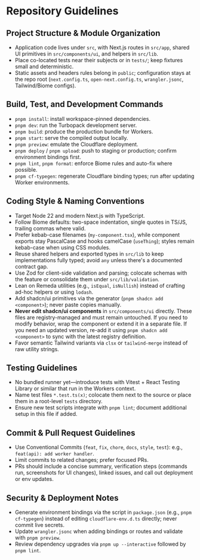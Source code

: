 Repository Guidelines
=====================

## Project Structure & Module Organization
- Application code lives under `src`, with Next.js routes in `src/app`, shared UI primitives in `src/components/ui`, and helpers in `src/lib`.
- Place co-located tests near their subjects or in `tests/`; keep fixtures small and deterministic.
- Static assets and headers rules belong in `public`; configuration stays at the repo root (`next.config.ts`, `open-next.config.ts`, `wrangler.jsonc`, Tailwind/Biome configs).

## Build, Test, and Development Commands
- `pnpm install`: install workspace-pinned dependencies.
- `pnpm dev`: run the Turbopack development server.
- `pnpm build`: produce the production bundle for Workers.
- `pnpm start`: serve the compiled output locally.
- `pnpm preview`: emulate the Cloudflare deployment.
- `pnpm deploy` / `pnpm upload`: push to staging or production; confirm environment bindings first.
- `pnpm lint`, `pnpm format`: enforce Biome rules and auto-fix where possible.
- `pnpm cf-typegen`: regenerate Cloudflare binding types; run after updating Worker environments.

## Coding Style & Naming Conventions
- Target Node 22 and modern Next.js with TypeScript.
- Follow Biome defaults: two-space indentation, single quotes in TS/JS, trailing commas where valid.
- Prefer kebab-case filenames (`my-component.tsx`), while component exports stay PascalCase and hooks camelCase (`useThing`); styles remain kebab-case when using CSS modules.
- Reuse shared helpers and exported types in `src/lib` to keep implementations fully typed; avoid `any` unless there's a documented contract gap.
- Use Zod for client-side validation and parsing; colocate schemas with the feature or consolidate them under `src/lib/validation`.
- Lean on Remeda utilities (e.g., `isEqual`, `isNullish`) instead of crafting ad-hoc helpers or using `lodash`.
- Add shadcn/ui primitives via the generator (`pnpm shadcn add <component>`); never paste copies manually.
- **Never edit shadcn/ui components** in `src/components/ui` directly. These files are registry-managed and must remain
  untouched. If you need to modify behavior, wrap the component or extend it in a separate file. If you need an updated
  version, re-add it using `pnpm shadcn add <component>` to sync with the latest registry definition.
- Favor semantic Tailwind variants via `clsx` or `tailwind-merge` instead of raw utility strings.

## Testing Guidelines
- No bundled runner yet—introduce tests with Vitest + React Testing Library or similar that run in the Workers context.
- Name test files `*.test.ts(x)`; colocate them next to the source or place them in a root-level `tests` directory.
- Ensure new test scripts integrate with `pnpm lint`; document additional setup in this file if added.

## Commit & Pull Request Guidelines
- Use Conventional Commits (`feat`, `fix`, `chore`, `docs`, `style`, `test`): e.g., `feat(api): add worker handler`.
- Limit commits to related changes; prefer focused PRs.
- PRs should include a concise summary, verification steps (commands run, screenshots for UI changes), linked issues, and call out deployment or env updates.

## Security & Deployment Notes
- Generate environment bindings via the script in `package.json` (e.g., `pnpm cf-typegen`) instead of editing `cloudflare-env.d.ts` directly; never commit live secrets.
- Update `wrangler.jsonc` when adding bindings or routes and validate with `pnpm preview`.
- Review dependency upgrades via `pnpm up --interactive` followed by `pnpm lint`.
